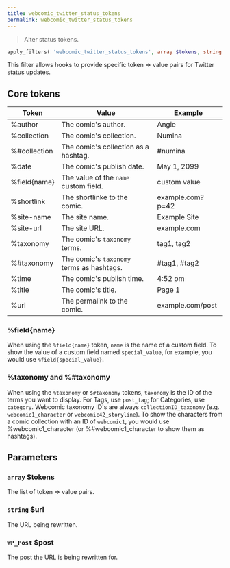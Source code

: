 ```yaml
---
title: webcomic_twitter_status_tokens
permalink: webcomic_twitter_status_tokens
---
```


> Alter status tokens.

```php
apply_filters( 'webcomic_twitter_status_tokens', array $tokens, string $url, WP_Post $post )
```

This filter allows hooks to provide specific token => value pairs for
Twitter status updates.

## Core tokens

|Token       |Value                                    |Example         |
|------------|-----------------------------------------|----------------|
|%author     |The comic's author.                      |Angie           |
|%collection |The comic's collection.                  |Numina          |
|%#collection|The comic's collection as a hashtag.     |#numina         |
|%date       |The comic's publish date.                |May 1, 2099     |
|%field{name}|The value of the `name` custom field.    |custom value    |
|%shortlink  |The shortlinke to the comic.             |example.com?p=42|
|%site-name  |The site name.                           |Example Site    |
|%site-url   |The site URL.                            |example.com     |
|%taxonomy   |The comic's `taxonomy` terms.            |tag1, tag2      |
|%#taxonomy  |The comic's `taxonomy` terms as hashtags.|#tag1, #tag2    |
|%time       |The comic's publish time.                |4:52 pm         |
|%title      |The comic's title.                       |Page 1          |
|%url        |The permalink to the comic.              |example.com/post|

### %field{name}

When using the `%field{name}` token, `name` is the name of a custom field.
To show the value of a custom field named `special_value`, for example, you
would use `%field{special_value}`.

### %taxonomy and %#taxonomy

When using the `%taxonomy` or `$#taxonomy` tokens, `taxonomy` is the ID of
the terms you want to display. For Tags, use `post_tag`; for Categories,
use `category`. Webcomic taxonomy ID's are always `collectionID_taxonomy`
(e.g. `webcomic1_character` or `webcomic42_storyline`). To show the
characters from a comic collection with an ID of `webcomic1`, you would use
%webcomic1_character (or %#webcomic1_character to show them as hashtags).

## Parameters

### `array` $tokens
The list of token => value pairs.

### `string` $url
The URL being rewritten.

### `WP_Post` $post
The post the URL is being rewritten for.
